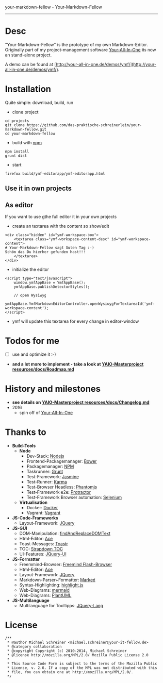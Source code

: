 
your-markdown-fellow - Your-Markdown-Fellow

---------------

# Desc
"Your-Markdown-Fellow" is the prototype of my own Markdown-Editor. 
Originally part of my project-management software [Your-All-In-One](https://github.com/das-praktische-schreinerlein/your-all-in-one) its now an stand-alone project.
 
A demo can be found at [http://your-all-in-one.de/demos/ymf/](http://your-all-in-one.de/demos/ymf/).

# Installation
Quite simple: download, build, run

- clone project
```
cd projects
git clone https://github.com/das-praktische-schreinerlein/your-markdown-fellow.git
cd your-markdown-fellow
```
- build with [npm](https://docs.npmjs.com/getting-started/installing-node)
```
npm install
grunt dist
```
- start
```
firefox build/ymf-editorapp/ymf-editorapp.html
```

## Use it in own projects 

## As editor
If you want to use gthe full editor it in your own projects
- create an textarea with the content so show/edit
```
<div class="hidden" id="ymf-workspace-box">
    <textarea class="ymf-workspace-content-desc" id="ymf-workspace-content">
# Your-Markdown-Fellow sagt Guten Tag :-)
Schön das Du hierher gefunden hast!!!
    </textarea>
</div>
```
- initialize the editor
```
<script type="text/javascript">
    window.ymfAppBase = YmfAppBase();
    ymfAppBase.publishDetectorStyles();

    // open Wysiwyg
    ymfAppBase.YmfMarkdownEditorController.openWysiwygForTextareaId('ymf-workspace-content');
</script>
```
- ymf will update this textarea for every change in editor-window

# Todos for me
- [ ] use and optimize it :-)
- **and a lot more to implement - take a look at [YAIO-Masterproject resources/docs/Roadmap.md](https://github.com/das-praktische-schreinerlein/your-all-in-one/blob/master/resources/docs/Roadmap.md)**

# History and milestones
- **see details on [YAIO-Masterproject resources/docs/Changelog.md](https://github.com/das-praktische-schreinerlein/your-all-in-one/blob/master/resources/docs/Changelog.md)**
- 2016
   - spin off of [Your-All-In-One](https://github.com/das-praktische-schreinerlein/your-all-in-one)

# Thanks to
- **Build-Tools**
    - **Node**
        - Dev-Stack: [Nodejs](https://nodejs.org)
        - Frontend-Packagemanager: [Bower](http://bower.io/)
        - Packagemanager: [NPM](https://www.npmjs.com/)
        - Taskrunner: [Grunt](http://gruntjs.com/)
        - Test-Framework: [Jasmine](http://jasmine.github.io/)
        - Test-Runner: [Karma](http://karma-runner.github.io/)
        - Test-Browser Headless: [Phantomjs](http://phantomjs.org/)
        - Test-Framework e2e: [Protractor](https://angular.github.io/protractor/#/)
        - Test-Framework Browser automation: [Selenium](http://www.seleniumhq.org/)
    - **Virtualisation**
        - Docker: [Docker](https://www.docker.com/)
        - Vagrant: [Vagrant](https://www.vagrantup.com/)
- **JS-Code-Frameworks**
    - Layout-Framework: [JQuery](https://github.com/jquery/jquery)
- **JS-GUI**
    - DOM-Manipulation: [findAndReplaceDOMText](https://github.com/padolsey/findAndReplaceDOMText)
    - Html-Editor: [Ace](https://github.com/ajaxorg/ace-builds)
    - Toast-Messages: [Toastr](https://github.com/CodeSeven/toastr)
    - TOC: [Strapdown TOC](https://github.com/ndossougbe/strapdown)
    - UI-Features: [JQuery-UI](https://github.com/jquery/jquery-ui)
- **JS-Formatter**
    - Freemmind-Browser: [Freemind Flash-Browser](http://freemind.sourceforge.net/wiki/index.php/Flash_browser)
    - Html-Editor: [Ace](https://github.com/ajaxorg/ace-builds)
    - Layout-Framework: [JQuery](https://github.com/jquery/jquery)
    - Markdown-Parser+Formatter: [Marked](https://github.com/chjj/marked)
    - Syntax-Highlighting: [highlight.js](https://highlightjs.org/)
    - Web-Diagrams: [mermaid](https://github.com/knsv/mermaid)
    - Web-Diagrams: [PlantUML](http://plantuml.com/)
- **JS-Multilanguage**
    - Multilanguage for Tooltipps: [JQuery-Lang](https://github.com/coolbloke1324/jquery-lang-js)


# License
    /**
     * @author Michael Schreiner <michael.schreiner@your-it-fellow.de>
     * @category collaboration
     * @copyright Copyright (c) 2010-2014, Michael Schreiner
     * @license http://mozilla.org/MPL/2.0/ Mozilla Public License 2.0
     *
     * This Source Code Form is subject to the terms of the Mozilla Public
     * License, v. 2.0. If a copy of the MPL was not distributed with this
     * file, You can obtain one at http://mozilla.org/MPL/2.0/.
     */

